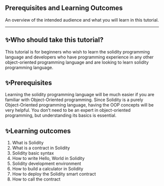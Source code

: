 ## Prerequisites and Learning Outcomes
An overview of the intended audience and what you will learn in this tutorial.

---

## :sparkles:Who should take this tutorial?
This tutorial is for beginners who wish to learn the solidity programming language and developers who have programming experience 
in any other object-oriented programming language and are looking to learn solidity programming language.

## :sparkles:Prerequisites
Learning the solidity programming language will be much easier if you are familiar with Object-Oriented programming. 
Since Solidity is a purely Object-Oriented programming language, having the OOP concepts will be very helpful. 
You don’t need to be an expert in object-oriented programming, but understanding its basics is essential.

## :sparkles:Learning outcomes
1. What is Solidity
2. What is a contract in Solidity
3. Solidity basic syntax
4. How to write Hello, World in Solidity
5. Solidity development environment
6. How to build a calculator in Solidity
7. How to deploy the Solidity smart contract
8. How to call the contract
